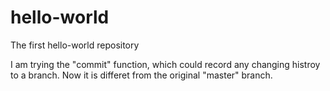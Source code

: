 # hello-world
The first hello-world repository

I am trying the "commit" function, which could record any changing histroy to a branch. 
Now it is differet from the original "master" branch.
